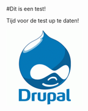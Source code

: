 #Dit is een test!

Tijd voor de test up te daten!

![Image of Drupal logo](/images/drupal_logo.gif)
